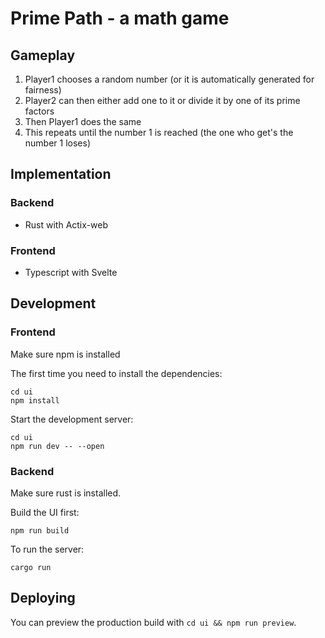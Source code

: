 
# Prime Path - a math game

## Gameplay

1. Player1 chooses a random number (or it is automatically generated for fairness)
1. Player2 can then either add one to it or divide it by one of its prime factors
1. Then Player1 does the same
1. This repeats until the number 1 is reached (the one who get's the number 1 loses)


## Implementation

### Backend

- Rust with Actix-web

### Frontend

- Typescript with Svelte


## Development

### Frontend

Make sure npm is installed

The first time you need to install the dependencies:
```shell
cd ui
npm install
```

Start the development server:
```shell
cd ui
npm run dev -- --open
```

### Backend

Make sure rust is installed.

Build the UI first:
```shell
npm run build
```

To run the server:
```shell
cargo run
```


## Deploying

You can preview the production build with `cd ui && npm run preview`.

